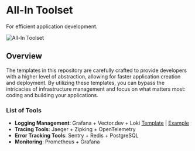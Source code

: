 # All-In Toolset
For efficient application development.

![All-In Toolset](http://i.imgur.com/3p88YN0.jpg)

## Overview
The templates in this repository are carefully crafted to provide developers with a higher level of abstraction, allowing for faster application creation and deployment. By utilizing these templates, you can bypass the intricacies of infrastructure management and focus on what matters most: coding and building your applications.

### List of Tools
- **Logging Management**: Grafana + Vector.dev + Loki [Template](.bunnyshell/templates/grafana-vector-loki) | [Example](..)
- **Tracing Tools**: Jaeger + Zipking + OpenTelemetry
- **Error Tracking Tools**: Sentry + Redis + PostgreSQL
- **Monitoring**: Prometheus + Grafana
